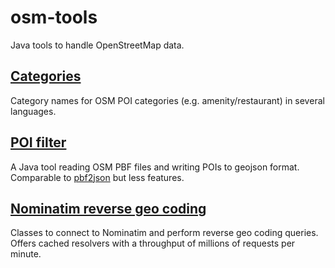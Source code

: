 # osm-tools
Java tools to handle OpenStreetMap data.

## [Categories](../../tree/master/src/main/java/net/leberfinger/osm/categories)
Category names for OSM POI categories (e.g. amenity/restaurant) in several languages.

## [POI filter](../../tree/master/src/main/java/net/leberfinger/osm/poifilter)
A Java tool reading OSM PBF files and writing POIs to geojson format. Comparable to [pbf2json](https://github.com/pelias/pbf2json) but less features.

## [Nominatim reverse geo coding](../../tree/master/src/main/java/net/leberfinger/osm/nominatim)
Classes to connect to Nominatim and perform reverse geo coding queries. Offers cached resolvers with a throughput of millions of requests per minute. 
